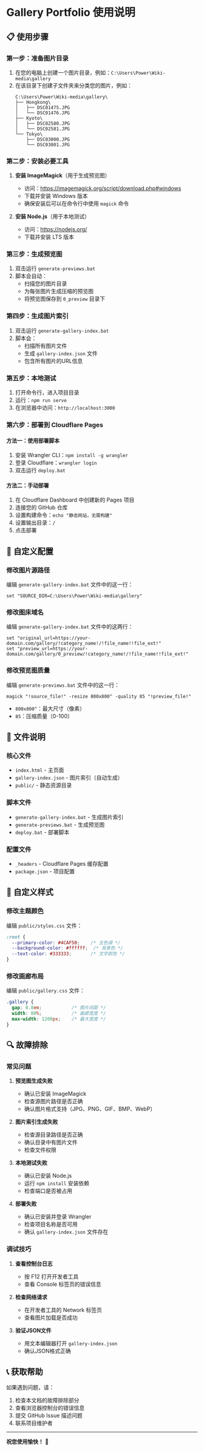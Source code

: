# Gallery Portfolio 使用说明

## 📋 使用步骤

### 第一步：准备图片目录

1. 在您的电脑上创建一个图片目录，例如：`C:\Users\Power\Wiki-media\gallery`
2. 在该目录下创建子文件夹来分类您的图片，例如：
   ```
   C:\Users\Power\Wiki-media\gallery\
   ├── Hongkong\
   │   ├── DSC01475.JPG
   │   └── DSC01476.JPG
   ├── Kyoto\
   │   ├── DSC02580.JPG
   │   └── DSC02581.JPG
   └── Tokyo\
       ├── DSC03000.JPG
       └── DSC03001.JPG
   ```

### 第二步：安装必要工具

1. **安装 ImageMagick**（用于生成预览图）
   - 访问：https://imagemagick.org/script/download.php#windows
   - 下载并安装 Windows 版本
   - 确保安装后可以在命令行中使用 `magick` 命令

2. **安装 Node.js**（用于本地测试）
   - 访问：https://nodejs.org/
   - 下载并安装 LTS 版本

### 第三步：生成预览图

1. 双击运行 `generate-previews.bat`
2. 脚本会自动：
   - 扫描您的图片目录
   - 为每张图片生成压缩的预览图
   - 将预览图保存到 `0_preview` 目录下

### 第四步：生成图片索引

1. 双击运行 `generate-gallery-index.bat`
2. 脚本会：
   - 扫描所有图片文件
   - 生成 `gallery-index.json` 文件
   - 包含所有图片的URL信息

### 第五步：本地测试

1. 打开命令行，进入项目目录
2. 运行：`npm run serve`
3. 在浏览器中访问：`http://localhost:3000`

### 第六步：部署到 Cloudflare Pages

#### 方法一：使用部署脚本
1. 安装 Wrangler CLI：`npm install -g wrangler`
2. 登录 Cloudflare：`wrangler login`
3. 双击运行 `deploy.bat`

#### 方法二：手动部署
1. 在 Cloudflare Dashboard 中创建新的 Pages 项目
2. 连接您的 GitHub 仓库
3. 设置构建命令：`echo "静态网站，无需构建"`
4. 设置输出目录：`/`
5. 点击部署

## 🔧 自定义配置

### 修改图片源路径

编辑 `generate-gallery-index.bat` 文件中的这一行：
```batch
set "SOURCE_DIR=C:\Users\Power\Wiki-media\gallery"
```

### 修改图床域名

编辑 `generate-gallery-index.bat` 文件中的这两行：
```batch
set "original_url=https://your-domain.com/gallery/!category_name!/!file_name!!file_ext!"
set "preview_url=https://your-domain.com/gallery/0_preview/!category_name!/!file_name!!file_ext!"
```

### 修改预览图质量

编辑 `generate-previews.bat` 文件中的这一行：
```batch
magick "!source_file!" -resize 800x800^ -quality 85 "!preview_file!"
```
- `800x800^`：最大尺寸（像素）
- `85`：压缩质量（0-100）

## 📁 文件说明

### 核心文件
- `index.html` - 主页面
- `gallery-index.json` - 图片索引（自动生成）
- `public/` - 静态资源目录

### 脚本文件
- `generate-gallery-index.bat` - 生成图片索引
- `generate-previews.bat` - 生成预览图
- `deploy.bat` - 部署脚本

### 配置文件
- `_headers` - Cloudflare Pages 缓存配置
- `package.json` - 项目配置

## 🎨 自定义样式

### 修改主题颜色

编辑 `public/styles.css` 文件：
```css
:root {
  --primary-color: #4CAF50;    /* 主色调 */
  --background-color: #ffffff;  /* 背景色 */
  --text-color: #333333;       /* 文字颜色 */
}
```

### 修改画廊布局

编辑 `public/gallery.css` 文件：
```css
.gallery {
  gap: 0.8em;           /* 图片间距 */
  width: 80%;           /* 画廊宽度 */
  max-width: 1200px;    /* 最大宽度 */
}
```

## 🔍 故障排除

### 常见问题

1. **预览图生成失败**
   - 确认已安装 ImageMagick
   - 检查源图片路径是否正确
   - 确认图片格式支持（JPG、PNG、GIF、BMP、WebP）

2. **图片索引生成失败**
   - 检查源目录路径是否正确
   - 确认目录中有图片文件
   - 检查文件权限

3. **本地测试失败**
   - 确认已安装 Node.js
   - 运行 `npm install` 安装依赖
   - 检查端口是否被占用

4. **部署失败**
   - 确认已安装并登录 Wrangler
   - 检查项目名称是否可用
   - 确认 `gallery-index.json` 文件存在

### 调试技巧

1. **查看控制台日志**
   - 按 F12 打开开发者工具
   - 查看 Console 标签页的错误信息

2. **检查网络请求**
   - 在开发者工具的 Network 标签页
   - 查看图片加载是否成功

3. **验证JSON文件**
   - 用文本编辑器打开 `gallery-index.json`
   - 确认JSON格式正确

## 📞 获取帮助

如果遇到问题，请：

1. 检查本文档的故障排除部分
2. 查看浏览器控制台的错误信息
3. 提交 GitHub Issue 描述问题
4. 联系项目维护者

---

**祝您使用愉快！** 🎉 